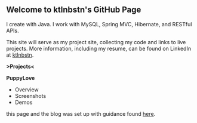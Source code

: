 ## Welcome to ktlnbstn's GitHub Page

I create with Java. I work with MySQL, Spring MVC, Hibernate, and RESTful APIs.

This site will serve as my project site, collecting my code and links to live projects.
More information, including my resume, can be found on LinkedIn at [ktlnbstn](https://www.linkedin.com/in/ktlnbstn/).

__>Projects<__


**PuppyLove**
- Overview
- Screenshots
- Demos



this page and the blog was set up with guidance found [here](http://jmcglone.com/guides/github-pages/).
